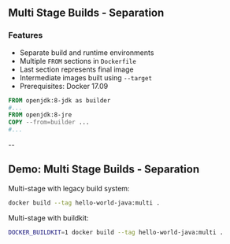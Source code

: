 ## Multi Stage Builds - Separation

### Features

- Separate build and runtime environments
- Multiple `FROM` sections in `Dockerfile`
- Last section represents final image
- Intermediate images built using `--target`
- Prerequisites: Docker 17.09

```Dockerfile
FROM openjdk:8-jdk as builder
#...
FROM openjdk:8-jre
COPY --from=builder ...
#...
```

--

## Demo: Multi Stage Builds - Separation

Multi-stage with legacy build system:

```bash
docker build --tag hello-world-java:multi .
```

Multi-stage with buildkit:

```bash
DOCKER_BUILDKIT=1 docker build --tag hello-world-java:multi .
```
